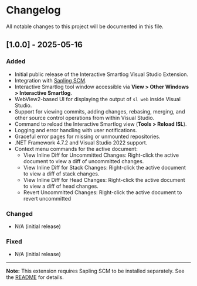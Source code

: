 # Changelog

All notable changes to this project will be documented in this file.

## [1.0.0] - 2025-05-16

### Added

- Initial public release of the Interactive Smartlog Visual Studio Extension.
- Integration with [Sapling SCM](https://sapling-scm.com/).
- Interactive Smartlog tool window accessible via **View > Other Windows > Interactive Smartlog**.
- WebView2-based UI for displaying the output of `sl web` inside Visual Studio.
- Support for viewing commits, adding changes, rebasing, merging, and other source control operations from within Visual Studio.
- Command to reload the Interactive Smartlog view (**Tools > Reload ISL**).
- Logging and error handling with user notifications.
- Graceful error pages for missing or unmounted repositories.
- .NET Framework 4.7.2 and Visual Studio 2022 support.
- Context menu commands for the active document:
  - View Inline Diff for Uncommitted Changes: Right-click the active document to view a diff of uncommitted changes.
  - View Inline Diff for Stack Changes: Right-click the active document to view a diff of stack changes.
  - View Inline Diff for Head Changes: Right-click the active document to view a diff of head changes.
  - Revert Uncommitted Changes: Right-click the active document to revert uncommitted

### Changed

- N/A (initial release)

### Fixed

- N/A (initial release)

---

**Note:**
This extension requires Sapling SCM to be installed separately. See the [README](./README.md) for details.
